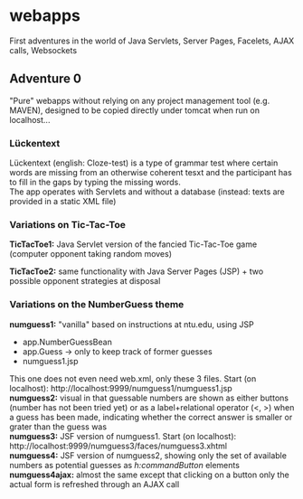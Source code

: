 # webapps
First adventures in the world of Java Servlets, Server Pages, Facelets, AJAX calls, Websockets

<h2>Adventure 0</h2>
"Pure" webapps without relying on any project management tool (e.g. MAVEN), designed to be copied directly under tomcat when run on localhost...

<h3>Lückentext</h3>
Lückentext (english: Cloze-test) is a type of grammar test where certain words are missing from an otherwise coherent tesxt and the participant has to fill in the gaps by typing the missing words.<br/>
The app operates with Servlets and without a database (instead: texts are provided in a static XML file)

<h3>Variations on Tic-Tac-Toe</h3>
<p><strong>TicTacToe1:</strong> Java Servlet version of the fancied Tic-Tac-Toe game (computer opponent taking random moves)</p>
<p><strong>TicTacToe2:</strong> same functionality with Java Server Pages (JSP) + two possible opponent strategies at disposal</p>

<h3>Variations on the NumberGuess theme</h3>
<strong>numguess1:</strong> "vanilla" based on instructions at ntu.edu, using JSP
<ul><li>app.NumberGuessBean</li>
<li>app.Guess -> only to keep track of former guesses</li>
<li>numguess1.jsp</li></ul>
This one does not even need web.xml, only these 3 files. Start (on localhost): http://localhost:9999/numguess1/numguess1.jsp
<br/>
<strong>numguess2:</strong> visual in that guessable numbers are shown as either buttons (number has not been tried yet) or as a label+relational operator (<, >) when a guess has been made, indicating whether the correct answer is smaller or grater than the guess was
<br/>
<strong>numguess3:</strong> JSF version of numguess1. Start (on localhost): http://localhost:9999/numguess3/faces/numguess3.xhtml
<br/>
<strong>numguess4:</strong> JSF version of numguess2, showing only the set of available numbers as potential guesses as <em>h:commandButton</em> elements
<br/>
<strong>numguess4ajax:</strong> almost the same except that clicking on a button only the actual form is refreshed through an AJAX call
